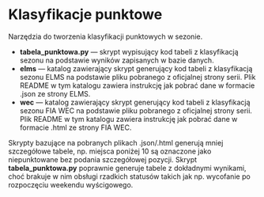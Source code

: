 # Klasyfikacje punktowe
Narzędzia do tworzenia klasyfikacji punktowych w sezonie.

- **tabela_punktowa.py** — skrypt wypisujący kod tabeli z klasyfikacją sezonu na podstawie wyników zapisanych w bazie danych.
- **elms** — katalog zawierający skrypt generujący kod tabeli z klasyfikacją sezonu ELMS na podstawie pliku pobranego z oficjalnej strony serii. Plik README w tym katalogu zawiera instrukcję jak pobrać dane w formacie .json ze strony ELMS.
- **wec** — katalog zawierający skrypt generujący kod tabeli z klasyfikacją sezonu FIA WEC na podstawie pliku pobranego z oficjalnej strony serii. Plik README w tym katalogu zawiera instrukcję jak pobrać dane w formacie .html ze strony FIA WEC.

Skrypty bazujące na pobranych plikach .json/.html generują mniej szczegółowe tabele, np. miejsca poniżej 10 są oznaczone jako niepunktowane bez podania szczegółowej pozycji. Skrypt **tabela_punktowa.py** poprawnie generuje tabele z dokładnymi wynikami, choć brakuje w nim obsługi rzadkich statusów takich jak np. wycofanie po rozpoczęciu weekendu wyścigowego. 